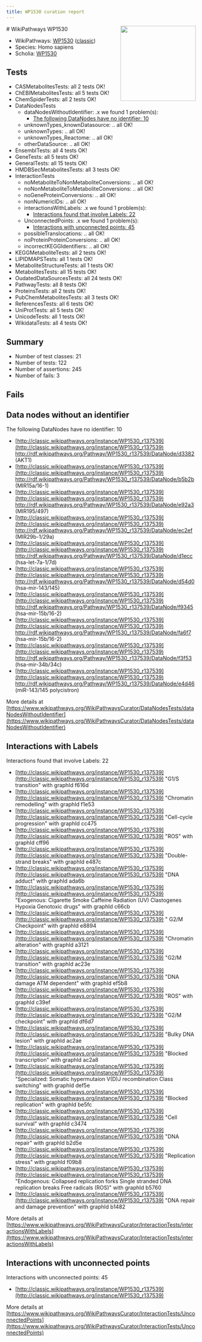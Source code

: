 ```yaml
---
title: WP1530 curation report
---
```


<img style="float: right; width: 200px" src="https://upload.wikimedia.org/wikipedia/commons/thumb/8/83/Wplogo_with_text_500.png/640px-Wplogo_with_text_500.png" />
# WikiPathways WP1530

* WikiPathways: [WP1530](https://wikipathways.org/pathways/WP1530) ([classic](https://classic.wikipathways.org/instance/WP1530))
* Species: Homo sapiens
* Scholia: [WP1530](https://scholia.toolforge.org/wikipathways/WP1530)
## Tests
* CASMetabolitesTests: all 2 tests OK!
* ChEBIMetabolitesTests: all 5 tests OK!
* ChemSpiderTests: all 2 tests OK!
* DataNodesTests
    * dataNodesWithoutIdentifier: .x we found 1 problem(s):
        * [The following DataNodes have no identifier: 10](#8792c490)
    * unknownTypes_knownDatasource: .. all OK!
    * unknownTypes: .. all OK!
    * unknownTypes_Reactome: .. all OK!
    * otherDataSource: .. all OK!
* EnsemblTests: all 4 tests OK!
* GeneTests: all 5 tests OK!
* GeneralTests: all 15 tests OK!
* HMDBSecMetabolitesTests: all 3 tests OK!
* InteractionTests
    * noMetaboliteToNonMetaboliteConversions: .. all OK!
    * noNonMetaboliteToMetaboliteConversions: .. all OK!
    * noGeneProteinConversions: .. all OK!
    * nonNumericIDs: .. all OK!
    * interactionsWithLabels: .x we found 1 problem(s):
        * [Interactions found that involve Labels: 22](#fe97a8d9)
    * UnconnectedPoints: .x we found 1 problem(s):
        * [Interactions with unconnected points: 45](#7f1d40d9)
    * possibleTranslocations: .. all OK!
    * noProteinProteinConversions: .. all OK!
    * incorrectKEGGIdentifiers: .. all OK!
* KEGGMetaboliteTests: all 2 tests OK!
* LIPIDMAPSTests: all 1 tests OK!
* MetaboliteStructureTests: all 1 tests OK!
* MetabolitesTests: all 15 tests OK!
* OudatedDataSourcesTests: all 24 tests OK!
* PathwayTests: all 8 tests OK!
* ProteinsTests: all 2 tests OK!
* PubChemMetabolitesTests: all 3 tests OK!
* ReferencesTests: all 6 tests OK!
* UniProtTests: all 5 tests OK!
* UnicodeTests: all 1 tests OK!
* WikidataTests: all 4 tests OK!


## Summary

* Number of test classes: 21
* Number of tests: 122
* Number of assertions: 245
* Number of fails: 3

## Fails

<a name="8792c490" />

## Data nodes without an identifier

The following DataNodes have no identifier: 10

* [http://classic.wikipathways.org/instance/WP1530_r137539](http://classic.wikipathways.org/instance/WP1530_r137539) http://rdf.wikipathways.org/Pathway/WP1530_r137539/DataNode/d3382 (AKT1)
* [http://classic.wikipathways.org/instance/WP1530_r137539](http://classic.wikipathways.org/instance/WP1530_r137539) http://rdf.wikipathways.org/Pathway/WP1530_r137539/DataNode/b5b2b (MIR15a/16-1)
* [http://classic.wikipathways.org/instance/WP1530_r137539](http://classic.wikipathways.org/instance/WP1530_r137539) http://rdf.wikipathways.org/Pathway/WP1530_r137539/DataNode/e92a3 (MIR195/497)
* [http://classic.wikipathways.org/instance/WP1530_r137539](http://classic.wikipathways.org/instance/WP1530_r137539) http://rdf.wikipathways.org/Pathway/WP1530_r137539/DataNode/ec2ef (MIR29b-1/29a)
* [http://classic.wikipathways.org/instance/WP1530_r137539](http://classic.wikipathways.org/instance/WP1530_r137539) http://rdf.wikipathways.org/Pathway/WP1530_r137539/DataNode/d1ecc (hsa-let-7a-1/7d)
* [http://classic.wikipathways.org/instance/WP1530_r137539](http://classic.wikipathways.org/instance/WP1530_r137539) http://rdf.wikipathways.org/Pathway/WP1530_r137539/DataNode/d54d0 (hsa-mir-143/145)
* [http://classic.wikipathways.org/instance/WP1530_r137539](http://classic.wikipathways.org/instance/WP1530_r137539) http://rdf.wikipathways.org/Pathway/WP1530_r137539/DataNode/f9345 (hsa-mir-15b/16-2)
* [http://classic.wikipathways.org/instance/WP1530_r137539](http://classic.wikipathways.org/instance/WP1530_r137539) http://rdf.wikipathways.org/Pathway/WP1530_r137539/DataNode/fa6f7 (hsa-mir-15b/16-2)
* [http://classic.wikipathways.org/instance/WP1530_r137539](http://classic.wikipathways.org/instance/WP1530_r137539) http://rdf.wikipathways.org/Pathway/WP1530_r137539/DataNode/f3f53 (hsa-mir-34b/34c)
* [http://classic.wikipathways.org/instance/WP1530_r137539](http://classic.wikipathways.org/instance/WP1530_r137539) http://rdf.wikipathways.org/Pathway/WP1530_r137539/DataNode/e4d46 (miR-143/145 polycistron)


More details at [https://www.wikipathways.org/WikiPathwaysCurator/DataNodesTests/dataNodesWithoutIdentifier](https://www.wikipathways.org/WikiPathwaysCurator/DataNodesTests/dataNodesWithoutIdentifier)

<a name="fe97a8d9" />

## Interactions with Labels

Interactions found that involve Labels: 22

* [http://classic.wikipathways.org/instance/WP1530_r137539](http://classic.wikipathways.org/instance/WP1530_r137539) "G1/S transition" with graphId f616d
* [http://classic.wikipathways.org/instance/WP1530_r137539](http://classic.wikipathways.org/instance/WP1530_r137539) "Chromatin remodelling" with graphId f1e53
* [http://classic.wikipathways.org/instance/WP1530_r137539](http://classic.wikipathways.org/instance/WP1530_r137539) "Cell-cycle progression" with graphId cc475
* [http://classic.wikipathways.org/instance/WP1530_r137539](http://classic.wikipathways.org/instance/WP1530_r137539) "ROS" with graphId cff96
* [http://classic.wikipathways.org/instance/WP1530_r137539](http://classic.wikipathways.org/instance/WP1530_r137539) "Double-strand breaks" with graphId e487c
* [http://classic.wikipathways.org/instance/WP1530_r137539](http://classic.wikipathways.org/instance/WP1530_r137539) "DNA adduct" with graphId ada6b
* [http://classic.wikipathways.org/instance/WP1530_r137539](http://classic.wikipathways.org/instance/WP1530_r137539) "Exogenous: Cigarette Smoke Caffeine Radiation (UV) Clastogenes Hypoxia Genotoxic drugs" with graphId c66cb
* [http://classic.wikipathways.org/instance/WP1530_r137539](http://classic.wikipathways.org/instance/WP1530_r137539) " G2/M Checkpoint" with graphId e8894
* [http://classic.wikipathways.org/instance/WP1530_r137539](http://classic.wikipathways.org/instance/WP1530_r137539) "Chromatin alteration" with graphId a3121
* [http://classic.wikipathways.org/instance/WP1530_r137539](http://classic.wikipathways.org/instance/WP1530_r137539) "G2/M transition" with graphId ac23e
* [http://classic.wikipathways.org/instance/WP1530_r137539](http://classic.wikipathways.org/instance/WP1530_r137539) "DNA damage ATM dependent" with graphId ef5b8
* [http://classic.wikipathways.org/instance/WP1530_r137539](http://classic.wikipathways.org/instance/WP1530_r137539) "ROS" with graphId c39ef
* [http://classic.wikipathways.org/instance/WP1530_r137539](http://classic.wikipathways.org/instance/WP1530_r137539) "G2/M checkpoint" with graphId df6d7
* [http://classic.wikipathways.org/instance/WP1530_r137539](http://classic.wikipathways.org/instance/WP1530_r137539) "Bulky DNA lesion" with graphId ac2ae
* [http://classic.wikipathways.org/instance/WP1530_r137539](http://classic.wikipathways.org/instance/WP1530_r137539) "Blocked transcription" with graphId ac2a8
* [http://classic.wikipathways.org/instance/WP1530_r137539](http://classic.wikipathways.org/instance/WP1530_r137539) "Specialized: Somatic hypermutaion V(D)J recombination Class switching" with graphId def5e
* [http://classic.wikipathways.org/instance/WP1530_r137539](http://classic.wikipathways.org/instance/WP1530_r137539) "Blocked replication" with graphId be5fc
* [http://classic.wikipathways.org/instance/WP1530_r137539](http://classic.wikipathways.org/instance/WP1530_r137539) "Cell survival" with graphId c3474
* [http://classic.wikipathways.org/instance/WP1530_r137539](http://classic.wikipathways.org/instance/WP1530_r137539) "DNA repair" with graphId b2d5e
* [http://classic.wikipathways.org/instance/WP1530_r137539](http://classic.wikipathways.org/instance/WP1530_r137539) "Replication stress" with graphId f09b8
* [http://classic.wikipathways.org/instance/WP1530_r137539](http://classic.wikipathways.org/instance/WP1530_r137539) "Endogenous: Collapsed replication forks Single stranded DNA replication breaks Free radicals (ROS)" with graphId b5760
* [http://classic.wikipathways.org/instance/WP1530_r137539](http://classic.wikipathways.org/instance/WP1530_r137539) "DNA repair and  damage prevention" with graphId b1482


More details at [https://www.wikipathways.org/WikiPathwaysCurator/InteractionTests/interactionsWithLabels](https://www.wikipathways.org/WikiPathwaysCurator/InteractionTests/interactionsWithLabels)

<a name="7f1d40d9" />

## Interactions with unconnected points

Interactions with unconnected points: 45

* [http://classic.wikipathways.org/instance/WP1530_r137539](http://classic.wikipathways.org/instance/WP1530_r137539)


More details at [https://www.wikipathways.org/WikiPathwaysCurator/InteractionTests/UnconnectedPoints](https://www.wikipathways.org/WikiPathwaysCurator/InteractionTests/UnconnectedPoints)

